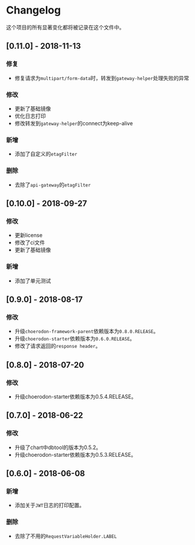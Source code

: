 # Changelog

这个项目的所有显著变化都将被记录在这个文件中。

## [0.11.0] - 2018-11-13

### 修复

- 修复请求为`multipart/form-data`时，转发到`gateway-helper`处理失败的异常

### 修改

- 更新了基础镜像
- 优化日志打印
- 修改转发到`gateway-helper`的connect为keep-alive

### 新增

- 添加了自定义的`etagFilter`

### 删除

- 去除了`api-gateway`的`etagFilter`

## [0.10.0] - 2018-09-27

### 修改

- 更新license 
- 修改了ci文件
- 更新了基础镜像


### 新增

- 添加了单元测试


## [0.9.0] - 2018-08-17

### 修改

- 升级`choerodon-framework-parent`依赖版本为`0.8.0.RELEASE`。
- 升级`choerodon-starter`依赖版本为`0.6.0.RELEASE`。
- 修改了请求返回的`response header`。

## [0.8.0] - 2018-07-20

### 修改

- 升级choerodon-starter依赖版本为0.5.4.RELEASE。

## [0.7.0] - 2018-06-22

### 修改

- 升级了chart中dbtool的版本为0.5.2。
- 升级choerodon-starter依赖版本为0.5.3.RELEASE。

## [0.6.0] - 2018-06-08

### 新增

- 添加关于`JWT`日志的打印配置。

### 删除
- 去除了不用的`RequestVariableHolder.LABEL`
